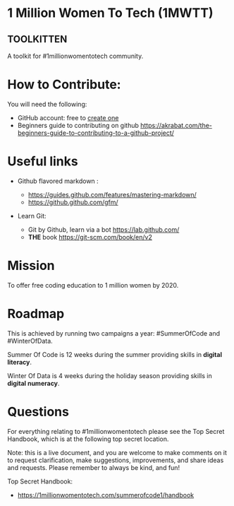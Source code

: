 # 1 Million Women To Tech (1MWTT)

## TOOLKITTEN

A toolkit for #1millionwomentotech community.

# How to Contribute:

You will need the following:
- GitHub account: free to [create one](https://github.com/join)
- Beginners guide to contributing on github https://akrabat.com/the-beginners-guide-to-contributing-to-a-github-project/

# Useful links

- Github flavored markdown :
  - https://guides.github.com/features/mastering-markdown/
  - https://github.github.com/gfm/

- Learn Git:
  - Git by Github, learn via a bot https://lab.github.com/
  - **THE** book https://git-scm.com/book/en/v2

# Mission

To offer free coding education to 1 million women by 2020.

# Roadmap

This is achieved by running two campaigns a year: #SummerOfCode and #WinterOfData.

Summer Of Code is 12 weeks during the summer providing skills in **digital literacy**.

Winter Of Data is 4 weeks during the holiday season providing skills in **digital numeracy**.

# Questions

For everything relating to #1millionwomentotech please see the Top Secret Handbook, which is at the following top secret location.

Note: this is a live document, and you are welcome to make comments on it to request clarification, make suggestions, improvements, and share ideas and requests. Please remember to always be kind, and fun!

Top Secret Handbook:
- https://1millionwomentotech.com/summerofcode1/handbook 
